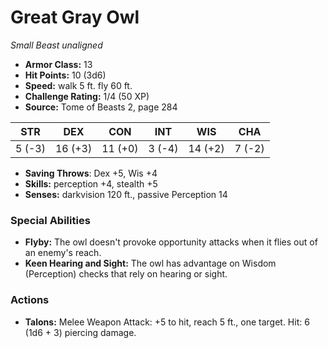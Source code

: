 # Great Gray Owl

*Small* *Beast* *unaligned*

- **Armor Class:** 13
- **Hit Points:** 10 (3d6)
- **Speed:** walk 5 ft. fly 60 ft.
- **Challenge Rating:** 1/4 (50 XP)
- **Source:** Tome of Beasts 2, page 284

| STR | DEX | CON | INT | WIS | CHA |
| --- | --- | --- | --- | --- | --- |
| 5 (-3) | 16 (+3) | 11 (+0) | 3 (-4) | 14 (+2) | 7 (-2) |

- **Saving Throws**: Dex +5, Wis +4
- **Skills:** perception +4, stealth +5
- **Senses:** darkvision 120 ft., passive Perception 14

### Special Abilities

- **Flyby:** The owl doesn't provoke opportunity attacks when it flies out of an enemy's reach.
- **Keen Hearing and Sight:** The owl has advantage on Wisdom (Perception) checks that rely on hearing or sight.

### Actions

- **Talons:** Melee Weapon Attack: +5 to hit, reach 5 ft., one target. Hit: 6 (1d6 + 3) piercing damage.


